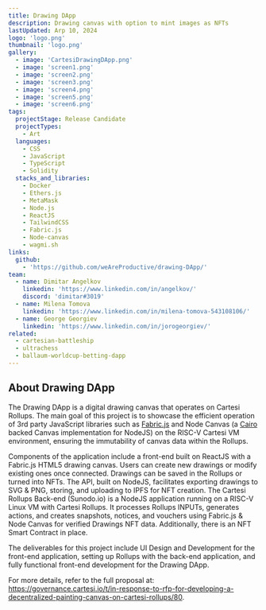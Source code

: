 ```yaml
---
title: Drawing DApp
description: Drawing canvas with option to mint images as NFTs
lastUpdated: Arp 10, 2024
logo: 'logo.png'
thumbnail: 'logo.png'
gallery:
  - image: 'CartesiDrawingDApp.png'
  - image: 'screen1.png'
  - image: 'screen2.png'
  - image: 'screen3.png'
  - image: 'screen4.png'
  - image: 'screen5.png'
  - image: 'screen6.png'
tags:
  projectStage: Release Candidate
  projectTypes:
    - Art
  languages:
    - CSS
    - JavaScript
    - TypeScript
    - Solidity
  stacks_and_libraries:
    - Docker
    - Ethers.js
    - MetaMask
    - Node.js
    - ReactJS
    - TailwindCSS
    - Fabric.js
    - Node-canvas
    - wagmi.sh
links:
  github:
    - 'https://github.com/weAreProductive/drawing-DApp/'
team:
  - name: Dimitar Angelkov
    linkedin: 'https://www.linkedin.com/in/angelkov/'
    discord: 'dimitar#3019'
  - name: Milena Tomova
    linkedin: 'https://www.linkedin.com/in/milena-tomova-543108106/'
  - name: George Georgiev
    linkedin: 'https://www.linkedin.com/in/jorogeorgiev/'
related:
  - cartesian-battleship
  - ultrachess
  - ballaum-worldcup-betting-dapp
---
```


## About Drawing DApp

The Drawing DApp is a digital drawing canvas that operates on Cartesi Rollups.
The main goal of this project is to showcase the efficient operation of 3rd
party JavaScript libraries such as [Fabric.js](http://fabricjs.com/) and Node
Canvas (a [Cairo](https://www.cairographics.org/) backed Canvas implementation
for NodeJS) on the RISC-V Cartesi VM environment, ensuring the immutability of
canvas data within the Rollups.

Components of the application include a front-end built on ReactJS with a
Fabric.js HTML5 drawing canvas. Users can create new drawings or modify existing
ones once connected. Drawings can be saved in the Rollups or turned into NFTs.
The API, built on NodeJS, facilitates exporting drawings to SVG & PNG, storing,
and uploading to IPFS for NFT creation. The Cartesi Rollups Back-end (Sunodo.io)
is a NodeJS application running on a RISC-V Linux VM with Cartesi Rollups. It
processes Rollups INPUTs, generates actions, and creates snapshots, notices, and
vouchers using Fabric.js & Node Canvas for verified Drawings NFT data.
Additionally, there is an NFT Smart Contract in place.

The deliverables for this project include UI Design and Development for the
front-end application, setting up Rollups with the back-end application, and
fully functional front-end development for the Drawing DApp.

For more details, refer to the full proposal at:
https://governance.cartesi.io/t/in-response-to-rfp-for-developing-a-decentralized-painting-canvas-on-cartesi-rollups/80.
